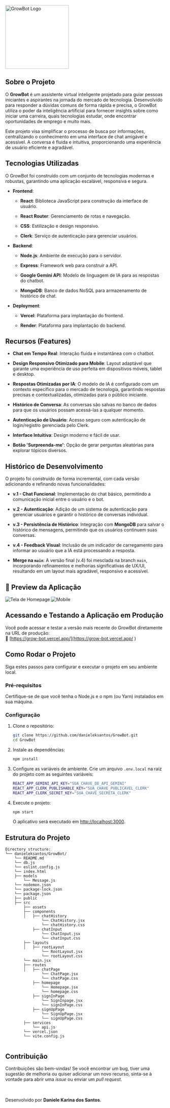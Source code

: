 
<img src="./public/logo.png" alt="GrowBot Logo" width="200"/>

## Sobre o Projeto

O **GrowBot** é um assistente virtual inteligente projetado para guiar pessoas iniciantes e aspirantes na jornada do mercado de tecnologia. Desenvolvido para responder a dúvidas comuns de forma rápida e precisa, o GrowBot utiliza o poder da inteligência artificial para fornecer insights sobre como iniciar uma carreira, quais tecnologias estudar, onde encontrar oportunidades de emprego e muito mais.

Este projeto visa simplificar o processo de busca por informações, centralizando o conhecimento em uma interface de chat amigável e acessível. A conversa é fluida e intuitiva, proporcionando uma experiência de usuário eficiente e agradável.

## Tecnologias Utilizadas

O GrowBot foi construído com um conjunto de tecnologias modernas e robustas, garantindo uma aplicação escalável, responsiva e segura.

-   **Frontend**:
    
    -   **React**: Biblioteca JavaScript para construção da interface de usuário.
        
    -   **React Router**: Gerenciamento de rotas e navegação.
        
    -   **CSS**: Estilização e design responsivo.
        
    -   **Clerk**: Serviço de autenticação para gerenciar usuários.
        
-   **Backend**:
    
    -   **Node.js**: Ambiente de execução para o servidor.
        
    -   **Express**: Framework web para construir a API.
        
    -   **Google Gemini API**: Modelo de linguagem de IA para as respostas do chatbot.
        
    -   **MongoDB**: Banco de dados NoSQL para armazenamento de histórico de chat.
        
-   **Deployment**:
    
    -   **Vercel**: Plataforma para implantação do frontend.
        
    -   **Render**: Plataforma para implantação do backend.
        

## Recursos (Features)

-   **Chat em Tempo Real**: Interação fluida e instantânea com o chatbot.
    
-   **Design Responsivo Otimizado para Mobile**: Layout adaptável que garante uma experiência de uso perfeita em dispositivos móveis, tablet e desktop.
    
-   **Respostas Otimizadas por IA**: O modelo de IA é configurado com um contexto específico para o mercado de tecnologia, garantindo respostas precisas e contextualizadas, otimizadas para o público iniciante.
    
-   **Histórico de Conversa**: As conversas são salvas no banco de dados para que os usuários possam acessá-las a qualquer momento.
    
-   **Autenticação de Usuário**: Acesso seguro com autenticação de login/registro gerenciada pelo Clerk.
    
-   **Interface Intuitiva**: Design moderno e fácil de usar.
    
-   **Botão 'Surpreenda-me'**: Opção de gerar perguntas aleatórias para explorar tópicos diversos.
    

## Histórico de Desenvolvimento

O projeto foi construído de forma incremental, com cada versão adicionando e refinando novas funcionalidades:

-   **v.1 - Chat Funcional**: Implementação do chat básico, permitindo a comunicação inicial entre o usuário e o bot.
    
-   **v.2 - Autenticação**: Adição de um sistema de autenticação para gerenciar usuários e garantir o histórico de conversas individual.
    
-   **v.3 - Persistência de Histórico**: Integração com **MongoDB** para salvar o histórico de mensagens, permitindo que os usuários continuem suas conversas.
    
-   **v.4 - Feedback Visual**: Inclusão de um indicador de carregamento para informar ao usuário que a IA está processando a resposta.
    
-   **Merge na `main`**: A versão final (v.4) foi mesclada na branch `main`, incorporando refinamentos e melhorias significativas de UX/UI, resultando em um layout mais agradável, responsivo e acessível.

## 🎨 Preview da Aplicação

![Tela de Homepage](./public/prev-home.png)
![Mobile](./public/previ-mobile.gif)

## Acessando e Testando a Aplicação em Produção

Você pode acessar e testar a versão mais recente do GrowBot diretamente na URL de produção:
<br>
📎 [https://grow-bot.vercel.app/](https://grow-bot.vercel.app/ )

## Como Rodar o Projeto

Siga estes passos para configurar e executar o projeto em seu ambiente local.

### Pré-requisitos

Certifique-se de que você tenha o Node.js e o npm (ou Yarn) instalados em sua máquina.

### Configuração

1.  Clone o repositório:
    
    ```Bash
    git clone https://github.com/danieleksantos/GrowBot.git
    cd GrowBot
    ```
    
2.  Instale as dependências:
    
    ```Bash
    npm install
    ```
    
3.  Configure as variáveis de ambiente. Crie um arquivo `.env.local` na raiz do projeto com as seguintes variáveis:
    
    ```Bash
    REACT_APP_GEMINI_API_KEY="SUA_CHAVE_DE_API_GEMINI"
    REACT_APP_CLERK_PUBLISHABLE_KEY="SUA_CHAVE_PUBLICAVEL_CLERK"
    REACT_APP_CLERK_SECRET_KEY="SUA_CHAVE_SECRETA_CLERK"
    ```
    
4.  Execute o projeto:
    ```Bash
    npm start
    ```
    
    O aplicativo será executado em [http://localhost:3000](https://www.google.com/search?q=http://localhost:3000 "null").
    

## Estrutura do Projeto

```
Directory structure:
└── danieleksantos/GrowBot/
	└── README.md
	└── db.js
	└── eslint.config.js
	└── index.html
	├── models
		└── Message.js
	└── nodemon.json
	└── package-lock.json
	└── package.json
	├── public
	├── src
		├── assets
		├── components
		│   ├── chatHistory
			    └── ChatHistory.jsx
			    └── chatHistory.css
		    ├── chatInput
			    └── ChatInput.jsx
			    └── chatInput.css
		├── layouts
		│   ├── rootLayout
			    └── RootLayout.jsx
			    └── rootLayout.css
		└── main.jsx
		├── routes
		│   ├── chatPage
			    └── ChatPage.jsx
			    └── chatPage.css
		    ├── homepage
			    └── Homepage.jsx
			    └── homepage.css
		    ├── signInPage
			    └── SignInpage.jsx
			    └── signInPage.css
		    ├── signUpPage
			    └── SignUpPage.jsx
			    └── signUpPage.css
		├── services
		    └── api.js
		└── vercel.json
		└── vite.config.js


```

## Contribuição

Contribuições são bem-vindas! Se você encontrar um bug, tiver uma sugestão de melhoria ou quiser adicionar um novo recurso, sinta-se à vontade para abrir uma _issue_ ou enviar um _pull request_.
<br>
<br>
<br>


Desenvolvido por **Daniele Karina dos Santos**.
